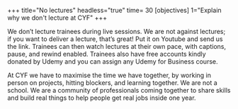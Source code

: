 +++
title="No lectures"
headless="true"
time= 30
[objectives]
    1="Explain why we don't lecture at CYF"
+++

We don’t lecture trainees during live sessions. We are not against lectures; if you want to deliver a lecture, that’s great! Put it on Youtube and send us the link. Trainees can then watch lectures at their own pace, with captions, pause, and rewind enabled. Trainees also have free accounts kindly donated by Udemy and you can assign any Udemy for Business course.

At CYF we have to maximise the time we have together, by working in person on projects, hitting blockers, and learning together. We are not a school. We are a community of professionals coming together to share skills and build real things to help people get real jobs inside one year.
